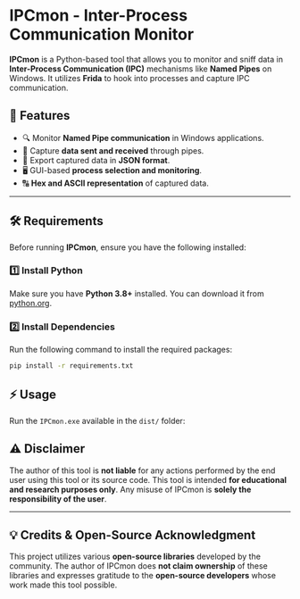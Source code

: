 # IPCmon - Inter-Process Communication Monitor

**IPCmon** is a Python-based tool that allows you to monitor and sniff data in **Inter-Process Communication (IPC)** mechanisms like **Named Pipes** on Windows. It utilizes **Frida** to hook into processes and capture IPC communication.

## 🚀 Features
- 🔍 Monitor **Named Pipe communication** in Windows applications.
- 📡 Capture **data sent and received** through pipes.
- 📂 Export captured data in **JSON format**.
- 🖥 GUI-based **process selection and monitoring**.
- 🔠 **Hex and ASCII representation** of captured data.

---

## 🛠 Requirements

Before running **IPCmon**, ensure you have the following installed:

### 1️⃣ Install Python  
Make sure you have **Python 3.8+** installed. You can download it from [python.org](https://www.python.org/downloads/).

### 2️⃣ Install Dependencies  
Run the following command to install the required packages:

```sh
pip install -r requirements.txt
```
## ⚡ Usage

Run the `IPCmon.exe` available in the `dist/` folder:

## ⚠️ Disclaimer  
The author of this tool is **not liable** for any actions performed by the end user using this tool or its source code. This tool is intended **for educational and research purposes only**. Any misuse of IPCmon is **solely the responsibility of the user**.  

---

## 💡 Credits & Open-Source Acknowledgment  
This project utilizes various **open-source libraries** developed by the community. The author of IPCmon does **not claim ownership** of these libraries and expresses gratitude to the **open-source developers** whose work made this tool possible.  
